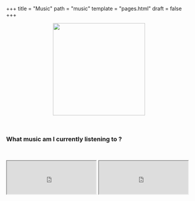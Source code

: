 +++
title = "Music"
path = "music"
template = "pages.html"
draft = false
+++

<div align="center">

 <p align="center">
   
  <img src="https://sachinsenal0x64.github.io/picx-images-hosting/pepe-listening-to-music.283fpx8jor0g.gif" alt=" " align="center" width="250" height="250"> 
  
</p>
</div>

<br>

### What music am I currently listening to ?

<br>

<div align="left">
 <p style="text-align:left;">
    <iframe src="https://embed.tidal.com/tracks/294404537?disableAnalytics=true" style="width:48%;height:90px"></iframe> 
   <span style="float:center;">
    <iframe src="https://embed.tidal.com/tracks/294404536?disableAnalytics=true" style="width:48%;height:90px"></iframe>
   </span>
 </p>

</div>
